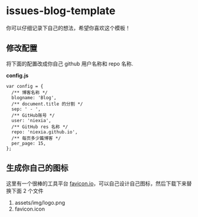 # issues-blog-template

你可以仔细记录下自己的想法，希望你喜欢这个模板！

## 修改配置

将下面的配置改成你自己 github 用户名称和 repo 名称.

**config.js**
```
var config = {
  /** 博客名称 */
  blogname: 'Blog',
  /** document.title 的分割 */
  sep: ' - ',
  /** GitHub账号 */
  user: 'niexia', 
  /** GitHub res 名称 */
  repo: 'niexia.github.io',
  /** 每页多少篇博客 */
  per_page: 15,
};
```

## 生成你自己的图标

这里有一个很棒的工具平台 [favicon.io](favicon.io)，可以自己设计自己图标，然后下载下来替换下面 2 个文件

1. assets/img/logo.png
2. favicon.icon